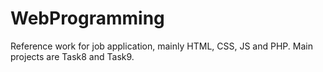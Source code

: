 # WebProgramming
Reference work for job application,
mainly HTML, CSS, JS and PHP. Main projects are Task8 and Task9.
